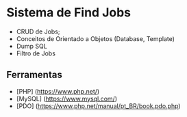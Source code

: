 #  Sistema de Find Jobs

- CRUD de Jobs;
- Conceitos de Orientado a Objetos (Database, Template)
- Dump SQL
- Filtro de Jobs

## Ferramentas

* [PHP] (https://www.php.net/)
* [MySQL] (https://www.mysql.com/)
* [PDO] (https://www.php.net/manual/pt_BR/book.pdo.php)